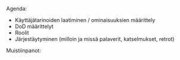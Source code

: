 Agenda:
- Käyttäjätarinoiden laatiminen / ominaisuuksien määrittely
- DoD määrittelyt
- Roolit
- Järjestäytyminen (milloin ja missä palaverit, katselmukset, retrot)

Muistiinpanot: